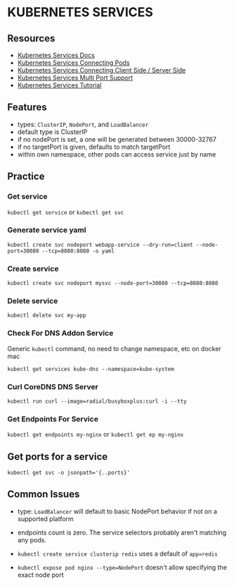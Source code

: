 # KUBERNETES SERVICES

## Resources

- [Kubernetes Services Docs](https://kubernetes.io/docs/concepts/services-networking/service)
- [Kubernetes Services Connecting Pods](https://kubernetes.io/docs/concepts/services-networking/connect-applications-service/)
- [Kubernetes Services Connecting Client Side / Server Side](https://kubernetes.io/docs/tasks/access-application-cluster/connecting-frontend-backend/)
- [Kubernetes Services Multi Port Support](https://kubernetes.io/docs/concepts/services-networking/service/#multi-port-services)
- [Kubernetes Services Tutorial](https://kubernetes.io/docs/tutorials/kubernetes-basics/expose/expose-intro/)

## Features

- types: `ClusterIP`, `NodePort`, and `LoadBalancer`
- default type is ClusterIP
- if no nodePort is set, a one will be generated between 30000-32767
- if no targetPort is given, defaults to match targetPort
- within own namespace, other pods can access service just by name

## Practice

### Get service
`kubectl get service` or `kubectl get svc`

### Generate service yaml
`kubectl create svc nodeport webapp-service --dry-run=client --node-port=30080 --tcp=8080:8080 -o yaml`

### Create service
`kubectl create svc nodeport mysvc --node-port=30080 --tcp=8080:8080`

### Delete service

`kubectl delete svc my-app`

### Check For DNS Addon Service

Generic `kubectl` command, no need to change namespace, etc on docker mac

`kubectl get services kube-dns --namespace=kube-system`

### Curl CoreDNS DNS Server

`kubectl run curl --image=radial/busyboxplus:curl -i --tty`

### Get Endpoints For Service

`kubectl get endpoints my-nginx` or `kubectl get ep my-nginx`

## Get ports for a service
`kubectl get svc -o jsonpath='{..ports}'`

## Common Issues

- type: `LoadBalancer` will default to basic NodePort behavior if not on a supported platform

- endpoints count is zero. The service selectors probably aren't matching any pods.
- `kubectl create service clusterip redis` uses a default of `app=redis`
- `kubectl expose pod nginx --type=NodePort` doesn't allow specifying the exact node port